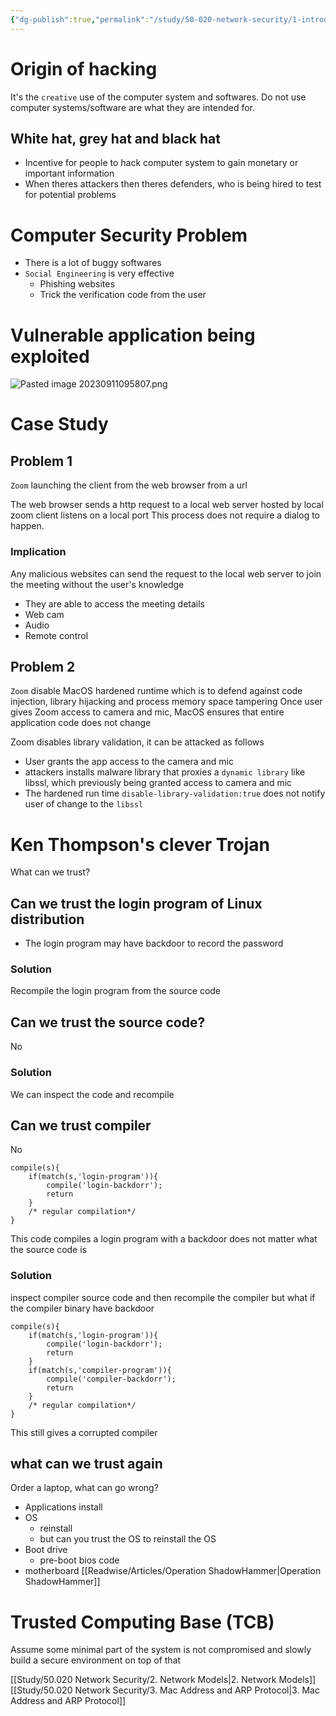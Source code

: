 ```yaml
---
{"dg-publish":true,"permalink":"/study/50-020-network-security/1-introduction/","tags":["Security","SUTD","lesson"],"created":"2023-09-11T09:37:31.000+08:00","updated":"2023-10-31T00:11:08.879+08:00"}
---
```



# Origin of hacking
It's the `creative` use of the computer system and softwares.
Do not use computer systems/software are what they are intended for.

## White hat, grey hat and black hat
- Incentive for people to hack computer system to gain monetary or important information
- When theres attackers then theres defenders, who is being hired to test for potential problems

# Computer Security Problem 
- There is a lot of buggy softwares
- `Social Engineering` is very effective
	- Phishing websites
	- Trick the verification code from the user

# Vulnerable application being exploited
![Pasted image 20230911095807.png](/img/user/Study/50.020%20Network%20Security/attachments/Pasted%20image%2020230911095807.png)

# Case Study
## Problem 1

`Zoom` launching the client from the web browser from a url
<style> .container {font-family: sans-serif; text-align: center;} .button-wrapper button {z-index: 1;height: 40px; width: 100px; margin: 10px;padding: 5px;} .excalidraw .App-menu_top .buttonList { display: flex;} .excalidraw-wrapper { height: 800px; margin: 50px; position: relative;} :root[dir="ltr"] .excalidraw .layer-ui__wrapper .zen-mode-transition.App-menu_bottom--transition-left {transform: none;} </style><script src="https://cdn.jsdelivr.net/npm/react@17/umd/react.production.min.js"></script><script src="https://cdn.jsdelivr.net/npm/react-dom@17/umd/react-dom.production.min.js"></script><script type="text/javascript" src="https://cdn.jsdelivr.net/npm/@excalidraw/excalidraw@0/dist/excalidraw.production.min.js"></script><div id="Zoom_launchapp_2023-09-11_1042.14.excalidraw.md1"></div><script>(function(){const InitialData={"type":"excalidraw","version":2,"source":"https://github.com/zsviczian/obsidian-excalidraw-plugin/releases/tag/1.9.19","elements":[{"id":"oQ0Xg02_MokDQZvyFq0zo","type":"rectangle","x":36.72265625,"y":-345.19140625,"width":355.84375,"height":462.18359375,"angle":0,"strokeColor":"#1e1e1e","backgroundColor":"#b2f2bb","fillStyle":"hachure","strokeWidth":1,"strokeStyle":"solid","roughness":1,"opacity":50,"groupIds":[],"frameId":null,"roundness":{"type":3},"seed":482644034,"version":309,"versionNonce":375910914,"isDeleted":false,"boundElements":[],"updated":1694400356442,"link":null,"locked":false},{"id":"AoTnmgA_zcjyqQbj1hxeE","type":"rectangle","x":-243.828125,"y":-300.197265625,"width":170,"height":83,"angle":0,"strokeColor":"#1e1e1e","backgroundColor":"transparent","fillStyle":"hachure","strokeWidth":1,"strokeStyle":"solid","roughness":1,"opacity":100,"groupIds":[],"frameId":null,"roundness":{"type":3},"seed":1030330014,"version":82,"versionNonce":1901335042,"isDeleted":false,"boundElements":[{"type":"text","id":"tOHpkrbk"},{"id":"NIMC-Rdi3gvRHHNUcR2nE","type":"arrow"},{"id":"mBQvq4aJjiZIlWNiHluzV","type":"arrow"}],"updated":1694400213175,"link":null,"locked":false},{"id":"tOHpkrbk","type":"text","x":-203.83808135986328,"y":-271.197265625,"width":90.01991271972656,"height":25,"angle":0,"strokeColor":"#1e1e1e","backgroundColor":"transparent","fillStyle":"hachure","strokeWidth":1,"strokeStyle":"solid","roughness":1,"opacity":100,"groupIds":[],"frameId":null,"roundness":null,"seed":583038594,"version":21,"versionNonce":375049182,"isDeleted":false,"boundElements":null,"updated":1694400165434,"link":null,"locked":false,"text":"Zoom.com","rawText":"Zoom.com","fontSize":20,"fontFamily":1,"textAlign":"center","verticalAlign":"middle","baseline":18,"containerId":"AoTnmgA_zcjyqQbj1hxeE","originalText":"Zoom.com","lineHeight":1.25},{"id":"K4tARTPb1dds0EfvT9hhN","type":"rectangle","x":60.6328125,"y":-296.203125,"width":277,"height":94,"angle":0,"strokeColor":"#1e1e1e","backgroundColor":"transparent","fillStyle":"hachure","strokeWidth":1,"strokeStyle":"solid","roughness":1,"opacity":100,"groupIds":[],"frameId":null,"roundness":{"type":3},"seed":1042460830,"version":211,"versionNonce":455348830,"isDeleted":false,"boundElements":[{"type":"text","id":"LUTPVVrl"},{"id":"NIMC-Rdi3gvRHHNUcR2nE","type":"arrow"},{"id":"mBQvq4aJjiZIlWNiHluzV","type":"arrow"},{"id":"Eur2vuNc_kuQT5ghIbfZW","type":"arrow"},{"id":"zWAZrj28BgZSz90mMBPPS","type":"arrow"}],"updated":1694400660864,"link":null,"locked":false},{"id":"LUTPVVrl","type":"text","x":83.94888305664062,"y":-259.203125,"width":230.36785888671875,"height":20,"angle":0,"strokeColor":"#1e1e1e","backgroundColor":"transparent","fillStyle":"hachure","strokeWidth":1,"strokeStyle":"solid","roughness":1,"opacity":100,"groupIds":[],"frameId":null,"roundness":null,"seed":1460417310,"version":330,"versionNonce":660694750,"isDeleted":false,"boundElements":null,"updated":1694400470346,"link":"https://zoom.com/[meeting]","locked":false,"text":"🌐https://zoom.com/[meeting]","rawText":"https://zoom.com/[meeting]","fontSize":16,"fontFamily":1,"textAlign":"center","verticalAlign":"middle","baseline":14,"containerId":"K4tARTPb1dds0EfvT9hhN","originalText":"🌐https://zoom.com/[meeting]","lineHeight":1.25},{"id":"KIeTlrKaRGPKFw49iS1ey","type":"rectangle","x":131.689453125,"y":-30.69140625,"width":179,"height":75,"angle":0,"strokeColor":"#1e1e1e","backgroundColor":"transparent","fillStyle":"hachure","strokeWidth":1,"strokeStyle":"solid","roughness":1,"opacity":100,"groupIds":[],"frameId":null,"roundness":{"type":3},"seed":83478850,"version":265,"versionNonce":2104333022,"isDeleted":false,"boundElements":[{"type":"text","id":"Q7xoNdOh"},{"id":"Eur2vuNc_kuQT5ghIbfZW","type":"arrow"},{"id":"zWAZrj28BgZSz90mMBPPS","type":"arrow"}],"updated":1694400660864,"link":null,"locked":false},{"id":"Q7xoNdOh","type":"text","x":174.38949584960938,"y":-5.69140625,"width":93.59991455078125,"height":25,"angle":0,"strokeColor":"#1e1e1e","backgroundColor":"transparent","fillStyle":"hachure","strokeWidth":1,"strokeStyle":"solid","roughness":1,"opacity":100,"groupIds":[],"frameId":null,"roundness":null,"seed":727308226,"version":180,"versionNonce":1922455746,"isDeleted":false,"boundElements":null,"updated":1694400296753,"link":null,"locked":false,"text":"Zoom App","rawText":"Zoom App","fontSize":20,"fontFamily":1,"textAlign":"center","verticalAlign":"middle","baseline":18,"containerId":"KIeTlrKaRGPKFw49iS1ey","originalText":"Zoom App","lineHeight":1.25},{"id":"NIMC-Rdi3gvRHHNUcR2nE","type":"arrow","x":-68.58984375,"y":-264.5857909660119,"width":126.66015624999997,"height":5.263538453006049,"angle":0,"strokeColor":"#1e1e1e","backgroundColor":"transparent","fillStyle":"hachure","strokeWidth":1,"strokeStyle":"solid","roughness":1,"opacity":100,"groupIds":[],"frameId":null,"roundness":{"type":2},"seed":934533698,"version":591,"versionNonce":1502176642,"isDeleted":false,"boundElements":null,"updated":1694400470400,"link":null,"locked":false,"points":[[0,0],[126.66015624999997,5.263538453006049]],"lastCommittedPoint":null,"startBinding":{"elementId":"AoTnmgA_zcjyqQbj1hxeE","gap":5.23828125,"focus":-0.21403582751290684},"endBinding":{"elementId":"K4tARTPb1dds0EfvT9hhN","gap":2.5625,"focus":0.08069442775870686},"startArrowhead":null,"endArrowhead":"arrow"},{"id":"mBQvq4aJjiZIlWNiHluzV","type":"arrow","x":52.47265625000003,"y":-233.57407392368924,"width":125.30078125000003,"height":7.123708777338948,"angle":0,"strokeColor":"#1e1e1e","backgroundColor":"transparent","fillStyle":"hachure","strokeWidth":1,"strokeStyle":"solid","roughness":1,"opacity":100,"groupIds":[],"frameId":null,"roundness":{"type":2},"seed":193361438,"version":535,"versionNonce":1718316290,"isDeleted":false,"boundElements":null,"updated":1694400470400,"link":null,"locked":false,"points":[[0,0],[-125.30078125000003,-7.123708777338948]],"lastCommittedPoint":null,"startBinding":{"elementId":"K4tARTPb1dds0EfvT9hhN","gap":8.16015625,"focus":-0.4367627126809596},"endBinding":{"elementId":"AoTnmgA_zcjyqQbj1hxeE","gap":1,"focus":0.2829577086367098},"startArrowhead":null,"endArrowhead":"arrow"},{"id":"Eur2vuNc_kuQT5ghIbfZW","type":"arrow","x":244.74604667455017,"y":-195.3671875,"width":1.214051945395937,"height":158.69140625,"angle":0,"strokeColor":"#1e1e1e","backgroundColor":"#b2f2bb","fillStyle":"hachure","strokeWidth":1,"strokeStyle":"solid","roughness":1,"opacity":50,"groupIds":[],"frameId":null,"roundness":{"type":2},"seed":24603330,"version":91,"versionNonce":1628542082,"isDeleted":false,"boundElements":null,"updated":1694400470400,"link":null,"locked":false,"points":[[0,0],[1.214051945395937,158.69140625]],"lastCommittedPoint":null,"startBinding":{"elementId":"K4tARTPb1dds0EfvT9hhN","gap":6.8359375,"focus":-0.3255208716433043},"endBinding":{"elementId":"KIeTlrKaRGPKFw49iS1ey","gap":5.984375,"focus":0.2795877905268586},"startArrowhead":null,"endArrowhead":"arrow"},{"id":"z0ACMEfE","type":"text","x":165.3125,"y":-112.7890625,"width":65.93995666503906,"height":25,"angle":0,"strokeColor":"#1e1e1e","backgroundColor":"#b2f2bb","fillStyle":"hachure","strokeWidth":1,"strokeStyle":"solid","roughness":1,"opacity":100,"groupIds":[],"frameId":null,"roundness":null,"seed":1206961730,"version":162,"versionNonce":890891650,"isDeleted":false,"boundElements":null,"updated":1694400368319,"link":null,"locked":false,"text":"Launch","rawText":"Launch","fontSize":20,"fontFamily":1,"textAlign":"left","verticalAlign":"top","baseline":18,"containerId":null,"originalText":"Launch","lineHeight":1.25},{"id":"iAQXQScc","type":"text","x":-11.30859375,"y":-479.3046875,"width":258.13189697265625,"height":35,"angle":0,"strokeColor":"#1e1e1e","backgroundColor":"#b2f2bb","fillStyle":"hachure","strokeWidth":1,"strokeStyle":"solid","roughness":1,"opacity":100,"groupIds":[],"frameId":null,"roundness":null,"seed":1277041794,"version":23,"versionNonce":1313346078,"isDeleted":false,"boundElements":null,"updated":1694400487507,"link":null,"locked":false,"text":"Normal Interaction","rawText":"Normal Interaction","fontSize":28,"fontFamily":1,"textAlign":"left","verticalAlign":"top","baseline":25,"containerId":null,"originalText":"Normal Interaction","lineHeight":1.25},{"id":"K1yscA3B","type":"text","x":198.18359375,"y":-287.0234375,"width":76.7999267578125,"height":25,"angle":0,"strokeColor":"#1e1e1e","backgroundColor":"#b2f2bb","fillStyle":"hachure","strokeWidth":1,"strokeStyle":"solid","roughness":1,"opacity":100,"groupIds":[],"frameId":null,"roundness":null,"seed":1921394910,"version":190,"versionNonce":1991268446,"isDeleted":false,"boundElements":null,"updated":1694400480167,"link":null,"locked":false,"text":"Browser","rawText":"Browser","fontSize":20,"fontFamily":1,"textAlign":"left","verticalAlign":"top","baseline":18,"containerId":null,"originalText":"Browser","lineHeight":1.25},{"id":"mqfZ7vwo","type":"text","x":-233.48451523742753,"y":11.390102472722788,"width":158.54781106467684,"height":19.81254236356915,"angle":0,"strokeColor":"#e03131","backgroundColor":"#b2f2bb","fillStyle":"hachure","strokeWidth":1,"strokeStyle":"solid","roughness":1,"opacity":100,"groupIds":[],"frameId":null,"roundness":null,"seed":2121385474,"version":335,"versionNonce":528931330,"isDeleted":false,"boundElements":null,"updated":1694400632700,"link":null,"locked":false,"text":"Malicious interaction","rawText":"Malicious interaction","fontSize":15.850033890855316,"fontFamily":1,"textAlign":"left","verticalAlign":"top","baseline":14.000000000000004,"containerId":null,"originalText":"Malicious interaction","lineHeight":1.25},{"id":"i4nnjJOlLQt7RopMwIw4z","type":"rectangle","x":-229.52974031043001,"y":-71.10796057335949,"width":147,"height":62,"angle":0,"strokeColor":"#e03131","backgroundColor":"transparent","fillStyle":"hachure","strokeWidth":1,"strokeStyle":"solid","roughness":1,"opacity":100,"groupIds":[],"frameId":null,"roundness":{"type":3},"seed":1188464770,"version":335,"versionNonce":1472282434,"isDeleted":false,"boundElements":[{"type":"text","id":"2LDU82vg"},{"id":"vyEg5HXF_z30_K_y-wcmt","type":"arrow"}],"updated":1694400649270,"link":null,"locked":false},{"id":"2LDU82vg","type":"text","x":-192.4497079617972,"y":-52.60796057335949,"width":72.83993530273438,"height":25,"angle":0,"strokeColor":"#e03131","backgroundColor":"transparent","fillStyle":"hachure","strokeWidth":1,"strokeStyle":"solid","roughness":1,"opacity":100,"groupIds":[],"frameId":null,"roundness":null,"seed":630482178,"version":126,"versionNonce":477153538,"isDeleted":false,"boundElements":null,"updated":1694400635892,"link":null,"locked":false,"text":"Evil.com","rawText":"Evil.com","fontSize":20,"fontFamily":1,"textAlign":"center","verticalAlign":"middle","baseline":18,"containerId":"i4nnjJOlLQt7RopMwIw4z","originalText":"Evil.com","lineHeight":1.25},{"id":"vyEg5HXF_z30_K_y-wcmt","type":"arrow","x":-78.90339850549475,"y":-41.0087587724359,"width":200.3195035106458,"height":164.66591079119547,"angle":0,"strokeColor":"#e03131","backgroundColor":"transparent","fillStyle":"hachure","strokeWidth":1,"strokeStyle":"solid","roughness":1,"opacity":100,"groupIds":[],"frameId":null,"roundness":{"type":2},"seed":792891806,"version":129,"versionNonce":238583682,"isDeleted":false,"boundElements":null,"updated":1694400649270,"link":null,"locked":false,"points":[[0,0],[200.3195035106458,-164.66591079119547]],"lastCommittedPoint":null,"startBinding":{"elementId":"i4nnjJOlLQt7RopMwIw4z","focus":0.6836528732237239,"gap":3.626341804935265},"endBinding":null,"startArrowhead":null,"endArrowhead":"arrow"},{"id":"zWAZrj28BgZSz90mMBPPS","type":"arrow","x":147.75994833714486,"y":-192.0771207485708,"width":2.3781072455620915,"height":154.86522638524247,"angle":0,"strokeColor":"#e03131","backgroundColor":"transparent","fillStyle":"hachure","strokeWidth":1,"strokeStyle":"solid","roughness":1,"opacity":100,"groupIds":[],"frameId":null,"roundness":{"type":2},"seed":966526722,"version":147,"versionNonce":2146309790,"isDeleted":false,"boundElements":null,"updated":1694400660864,"link":null,"locked":false,"points":[[0,0],[2.3781072455620915,154.86522638524247]],"lastCommittedPoint":null,"startBinding":{"elementId":"K4tARTPb1dds0EfvT9hhN","focus":0.3753012516441123,"gap":10.126004251429208},"endBinding":{"elementId":"KIeTlrKaRGPKFw49iS1ey","focus":-0.7812906614592323,"gap":6.520488113328327},"startArrowhead":null,"endArrowhead":"arrow"},{"id":"1Ht92hCp","type":"text","x":-81.61930507571077,"y":-146.88857909189505,"width":181.079833984375,"height":25,"angle":5.628208699730872,"strokeColor":"#e03131","backgroundColor":"transparent","fillStyle":"hachure","strokeWidth":1,"strokeStyle":"solid","roughness":1,"opacity":100,"groupIds":[],"frameId":null,"roundness":null,"seed":892786590,"version":181,"versionNonce":961735554,"isDeleted":false,"boundElements":null,"updated":1694400694062,"link":null,"locked":false,"text":"Send http request","rawText":"Send http request","fontSize":20,"fontFamily":1,"textAlign":"left","verticalAlign":"top","baseline":18,"containerId":null,"originalText":"Send http request","lineHeight":1.25},{"id":"PMlsEmfY","type":"text","x":209.64453125,"y":-126.599609375,"width":10,"height":25,"angle":0,"strokeColor":"#1e1e1e","backgroundColor":"#b2f2bb","fillStyle":"hachure","strokeWidth":1,"strokeStyle":"solid","roughness":1,"opacity":50,"groupIds":[],"frameId":null,"roundness":null,"seed":1818309790,"version":9,"versionNonce":1046372802,"isDeleted":true,"boundElements":null,"updated":1694400356446,"link":null,"locked":false,"text":"","rawText":"","fontSize":20,"fontFamily":1,"textAlign":"center","verticalAlign":"middle","baseline":18,"containerId":"oQ0Xg02_MokDQZvyFq0zo","originalText":"","lineHeight":1.25},{"id":"wU_DeA9A3NkB7vVqlTkSr","type":"rectangle","x":30.7265625,"y":-424.98828125,"width":171.58984375,"height":66.90625,"angle":0,"strokeColor":"#1e1e1e","backgroundColor":"transparent","fillStyle":"hachure","strokeWidth":1,"strokeStyle":"solid","roughness":1,"opacity":100,"groupIds":[],"frameId":null,"roundness":{"type":3},"seed":1881994078,"version":57,"versionNonce":1284524866,"isDeleted":true,"boundElements":null,"updated":1694400231792,"link":null,"locked":false},{"id":"nB3iHvL5","type":"text","x":-42.18359375,"y":-118.42578125,"width":10,"height":25,"angle":0,"strokeColor":"#1e1e1e","backgroundColor":"#b2f2bb","fillStyle":"hachure","strokeWidth":1,"strokeStyle":"solid","roughness":1,"opacity":50,"groupIds":[],"frameId":null,"roundness":null,"seed":2061392194,"version":10,"versionNonce":1004907038,"isDeleted":true,"boundElements":null,"updated":1694400359405,"link":null,"locked":false,"text":"","rawText":"","fontSize":20,"fontFamily":1,"textAlign":"left","verticalAlign":"top","baseline":18,"containerId":null,"originalText":"","lineHeight":1.25},{"id":"9i5tOAj3CTKCw_jGwLRGz","type":"rectangle","x":38.610230555038015,"y":304.10955124877165,"width":318.9636343110198,"height":389.93302042526665,"angle":0,"strokeColor":"#1e1e1e","backgroundColor":"transparent","fillStyle":"hachure","strokeWidth":1,"strokeStyle":"solid","roughness":1,"opacity":100,"groupIds":[],"frameId":null,"roundness":{"type":3},"seed":1014122626,"version":376,"versionNonce":982518402,"isDeleted":true,"boundElements":null,"updated":1694400620739,"link":null,"locked":false}],"appState":{"theme":"light","viewBackgroundColor":"#ffffff","currentItemStrokeColor":"#e03131","currentItemBackgroundColor":"transparent","currentItemFillStyle":"hachure","currentItemStrokeWidth":1,"currentItemStrokeStyle":"solid","currentItemRoughness":1,"currentItemOpacity":100,"currentItemFontFamily":1,"currentItemFontSize":20,"currentItemTextAlign":"left","currentItemStartArrowhead":null,"currentItemEndArrowhead":"arrow","scrollX":369.94679263613665,"scrollY":498.4160682995325,"zoom":{"value":0.8672863698005674},"currentItemRoundness":"round","gridSize":null,"gridColor":{"Bold":"#C9C9C9FF","Regular":"#EDEDEDFF"},"currentStrokeOptions":null,"previousGridSize":null,"frameRendering":{"enabled":true,"clip":true,"name":true,"outline":true}},"files":{}};InitialData.scrollToContent=true;App=()=>{const e=React.useRef(null),t=React.useRef(null),[n,i]=React.useState({width:void 0,height:void 0});return React.useEffect(()=>{i({width:t.current.getBoundingClientRect().width,height:t.current.getBoundingClientRect().height});const e=()=>{i({width:t.current.getBoundingClientRect().width,height:t.current.getBoundingClientRect().height})};return window.addEventListener("resize",e),()=>window.removeEventListener("resize",e)},[t]),React.createElement(React.Fragment,null,React.createElement("div",{className:"excalidraw-wrapper",ref:t},React.createElement(ExcalidrawLib.Excalidraw,{ref:e,width:n.width,height:n.height,initialData:InitialData,viewModeEnabled:!0,zenModeEnabled:!0,gridModeEnabled:!1})))},excalidrawWrapper=document.getElementById("Zoom_launchapp_2023-09-11_1042.14.excalidraw.md1");ReactDOM.render(React.createElement(App),excalidrawWrapper);})();</script>
The web browser sends a http request to a local web server hosted by local zoom client listens on a local port
This process does not require a dialog to happen.
### Implication
Any malicious websites can send the request to the local web server to join the meeting without the user's knowledge
- They are able to access the meeting details
- Web cam
- Audio
- Remote control
## Problem 2
`Zoom` disable MacOS hardened runtime which is to defend against code injection, library hijacking and process memory space tampering
Once user gives Zoom access to camera and mic, MacOS ensures that entire application code does not change

Zoom disables library validation, it can be attacked as follows
- User grants the app access to the camera and mic
- attackers installs malware library that proxies a `dynamic library` like libssl, which previously being granted access to camera and mic
- The hardened run time `disable-library-validation:true` does not notify user of change to the `libssl`


# Ken Thompson's clever Trojan
What can we trust?

## Can we trust the login program of Linux distribution
- The login program may have backdoor to record the password
### Solution
Recompile the login program from the source code

## Can we trust the source code?
No
### Solution
We can inspect the code and recompile

## Can we trust compiler
No
```
compile(s){
	if(match(s,'login-program')){
		compile('login-backdorr');
		return
	}
	/* regular compilation*/
}
```

This code compiles a login program with a backdoor does not matter what the source code is

### Solution
inspect compiler source code and then recompile the compiler
but what if the compiler binary have backdoor
```
compile(s){
	if(match(s,'login-program')){
		compile('login-backdorr');
		return
	}
	if(match(s,'compiler-program')){
		compile('compiler-backdorr');
		return
	}
	/* regular compilation*/
}
```

This still gives a corrupted compiler

## what can we trust again
Order a laptop, what can go wrong?
- Applications install
- OS
	- reinstall
	- but can you trust the OS to reinstall the OS
- Boot drive
	- pre-boot bios code 
- motherboard [[Readwise/Articles/Operation ShadowHammer\|Operation ShadowHammer]]

# Trusted Computing Base (TCB)
Assume some minimal part of the system is not compromised and slowly build a secure environment on top of that


[[Study/50.020 Network Security/2. Network Models\|2. Network Models]]
[[Study/50.020 Network Security/3. Mac Address and ARP Protocol\|3. Mac Address and ARP Protocol]]